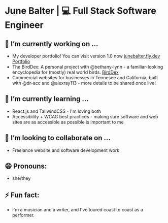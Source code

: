 # June Balter | 💻 Full Stack Software Engineer

## 🔭 I’m currently working on ...
  - My developer portfolio! You can visit version 1.0 now [junebalter.fly.dev](https://junebalter.fly.dev) [Portfolio](https://github.com/juneadam/june-portfolio)
  - The BirdDex: A personal project with @bethany-lynn - a familiar-looking encyclopedia for (mostly) real world birds. [BirdDex](https://github.com/juneadam/bird-app)
  - Commercial websites for businesses in Tennesee and California, built with @dr-acc and @alexray113 - more details to be shared once live!


## 🌱 I’m currently learning ...
  - React.js and TailwindCSS - I'm loving both
  - Accessibility + WCAG best practices - making sure software and web sites are as accessible as possible is important to me

## 👯 I’m looking to collaborate on ...
  - Freelance website and software development work

## 😄 Pronouns: 
- she/they
  
## ⚡ Fun fact: 
- I'm a musician and a writer, and I've toured coast to coast as a performer.

<!--
**juneadam/juneadam** is a ✨ _special_ ✨ repository because its `README.md` (this file) appears on your GitHub profile.

Here are some ideas to get you started:

- 🔭 I’m currently working on ...
- 🌱 I’m currently learning ...
- 👯 I’m looking to collaborate on ...
- 🤔 I’m looking for help with ...
- 💬 Ask me about ...
- 📫 How to reach me: ...
- 😄 Pronouns: ...
- ⚡ Fun fact: ...
-->
